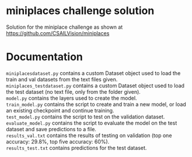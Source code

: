 # miniplaces challenge solution
Solution for the miniplace challenge as shown at https://github.com/CSAILVision/miniplaces

# Documentation
`miniplacesdataset.py` contains a custom Dataset object used to load the train and val datasets from the text files given. <br/>
`miniplaces_testdataset.py` contains a custom Dataset object used to load the test dataset (no text file, only from the folder given). <br/>
`model.py` contains the layers used to create the model. <br/>
`train_model.py` contains the script to create and train a new model, or load an existing checkpoint and continue training. <br/>
`test_model.py` contains the script to test on the validation dataset. <br/>
`evaluate_model.py` contains the script to evaluate the model on the test dataset and save predictions to a file. <br/>
`results_val.txt` contains the results of testing on validation (top one accuracy: 29.8%, top five accuracy: 60%). <br/>
`results_test.txt` contains predictions for the test dataset.<br/>
